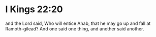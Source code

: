 # I Kings 22:20

and the Lord said, Who will entice Ahab, that he may go up and fall at Ramoth-gilead? And one said one thing, and another said another.
